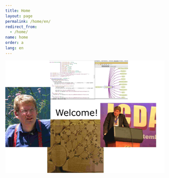 ```yaml
---
title: Home
layout: page
permalink: /home/en/
redirect_from: 
  - /home/
name: home
order: a
lang: en
---
```


<div style="height:350pt;">
<img src="/img/homepage_startseite_en.jpg" width="650px" alt="Welcome!">
</div>
    
